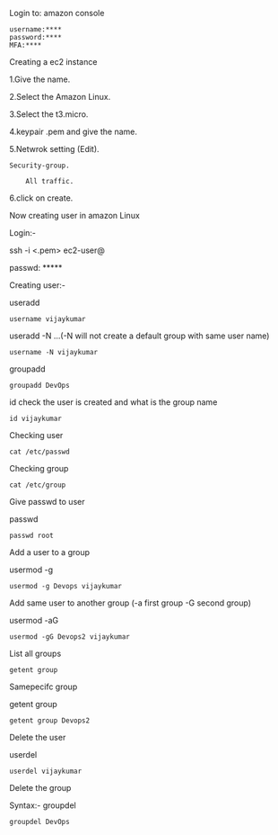 

Login to: amazon console

	username:****
	password:****
	MFA:****
	
Creating a ec2 instance

1.Give the name.

2.Select the Amazon Linux.

3.Select the t3.micro.

4.keypair .pem and give the name.

5.Netwrok setting (Edit).

	Security-group. 

		All traffic.
		
6.click on create. 
	
	
Now creating user in amazon Linux

Login:-

ssh -i <.pem> ec2-user@<IP>

passwd:	*****

Creating user:-

useradd <user name>

	username vijaykumar

useradd -N <user name> ...(-N will not create a default group with same user name)

	username -N vijaykumar

groupadd <group name>

	groupadd DevOps

id<user-name> check the user is created and what is the group name

	id vijaykumar

Checking user

	cat /etc/passwd

Checking group

	cat /etc/group

Give passwd to user
		
passwd<user name>

	passwd root

Add a user to a group

usermod -g <group-name> <user-name>
		
	usermod -g Devops vijaykumar

Add same user to another group (-a first group -G second group)
	
usermod -aG <group-name> <user-name>
		
	usermod -gG Devops2 vijaykumar
		
List all groups
	
	getent group

Samepecifc group

getent group <group-name>
	
	getent group Devops2
		
Delete the user
	
userdel <user-name>		
	
	userdel vijaykumar
		
Delete the group
	
Syntax:- groupdel <group-name>
	
	groupdel DevOps
	
		